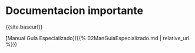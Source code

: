 # Documentacion importante

{{site.baseurl}}

[Manual Guía Especializado]({{% 02ManGuiaEspecializado.md | relative_url %}})